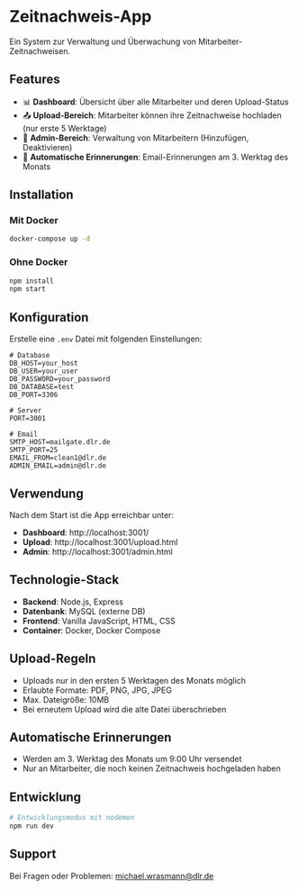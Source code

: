 # Zeitnachweis-App

Ein System zur Verwaltung und Überwachung von Mitarbeiter-Zeitnachweisen.

## Features

- 📊 **Dashboard**: Übersicht über alle Mitarbeiter und deren Upload-Status
- 📤 **Upload-Bereich**: Mitarbeiter können ihre Zeitnachweise hochladen (nur erste 5 Werktage)
- 👥 **Admin-Bereich**: Verwaltung von Mitarbeitern (Hinzufügen, Deaktivieren)
- 📧 **Automatische Erinnerungen**: Email-Erinnerungen am 3. Werktag des Monats

## Installation

### Mit Docker

```bash
docker-compose up -d
```

### Ohne Docker

```bash
npm install
npm start
```

## Konfiguration

Erstelle eine `.env` Datei mit folgenden Einstellungen:

```env
# Database
DB_HOST=your_host
DB_USER=your_user
DB_PASSWORD=your_password
DB_DATABASE=test
DB_PORT=3306

# Server
PORT=3001

# Email
SMTP_HOST=mailgate.dlr.de
SMTP_PORT=25
EMAIL_FROM=clean1@dlr.de
ADMIN_EMAIL=admin@dlr.de
```

## Verwendung

Nach dem Start ist die App erreichbar unter:
- **Dashboard**: http://localhost:3001/
- **Upload**: http://localhost:3001/upload.html
- **Admin**: http://localhost:3001/admin.html

## Technologie-Stack

- **Backend**: Node.js, Express
- **Datenbank**: MySQL (externe DB)
- **Frontend**: Vanilla JavaScript, HTML, CSS
- **Container**: Docker, Docker Compose

## Upload-Regeln

- Uploads nur in den ersten 5 Werktagen des Monats möglich
- Erlaubte Formate: PDF, PNG, JPG, JPEG
- Max. Dateigröße: 10MB
- Bei erneutem Upload wird die alte Datei überschrieben

## Automatische Erinnerungen

- Werden am 3. Werktag des Monats um 9:00 Uhr versendet
- Nur an Mitarbeiter, die noch keinen Zeitnachweis hochgeladen haben

## Entwicklung

```bash
# Entwicklungsmodus mit nodemon
npm run dev
```

## Support

Bei Fragen oder Problemen: michael.wrasmann@dlr.de